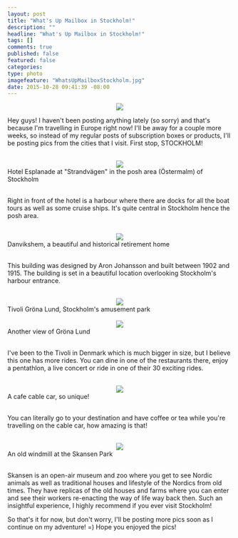 ```yaml
---
layout: post
title: "What's Up Mailbox in Stockholm!"
description: ""
headline: "What's Up Mailbox in Stockholm!"
tags: []
comments: true
published: false
featured: false
categories: 
type: photo
imagefeature: "WhatsUpMailboxStockholm.jpg"
date: 2015-10-28 09:41:39 -08:00
---
```


<center><img src="/images/WhatsUpMailboxStockholm.jpg"></center>

<p>Hey guys! I haven't been posting anything lately (so sorry) and that's because I'm travelling in Europe right now! I'll be away for a couple more weeks, so instead of my regular posts of subscription boxes or products, I'll be posting pics from the cities that I visit. First stop, STOCKHOLM!</p>

<br>

<center><img src="/images/Stockholm1.jpg"></center>
<figcaption>Hotel Esplanade at "Strandvägen" in the posh area (Östermalm) of Stockholm</figcaption>

<br>

<p>Right in front of the hotel is a harbour where there are docks for all the boat tours as well as some cruise ships. It's quite central in Stockholm hence the posh area.</p>

<br>

<center><img src="/images/Stockholm2.jpg"></center>
<figcaption>Danvikshem, a beautiful and historical retirement home</figcaption>

<br>

<p>This building was designed by Aron Johansson and built between 1902 and 1915. The building is set in a beautiful location overlooking Stockholm's harbour entrance.</p>

<br>

<center><img src="/images/Stockholm3.jpg"></center>
<figcaption>Tivoli Gröna Lund, Stockholm's amusement park</figcaption>

<br>

<center><img src="/images/Stockholm4.jpg"></center>
<figcaption>Another view of Gröna Lund</figcaption>

<br>

<p>I've been to the Tivoli in Denmark which is much bigger in size, but I believe this one has more rides. You can dine in one of the restaurants there, enjoy a pentathlon, a live concert or ride in one of their 30 exciting rides.</p>

<br>

<center><img src="/images/Stockholm5.jpg"></center>
<figcaption>A cafe cable car, so unique!</figcaption>

<br>

<p>You can literally go to your destination and have coffee or tea while you're travelling on the cable car, how amazing is that!</p>

<br>

<center><img src="/images/Stockholm6.jpg"></center>
<figcaption>An old windmill at the Skansen Park</figcaption>

<br>

<p>Skansen is an open-air museum and zoo where you get to see Nordic animals as well as traditional houses and lifestyle of the Nordics from old times. They have replicas of the old houses and farms where you can enter and see their workers re-enacting the way of life way back then. Such an insightful experience, I highly recommend if you ever visit Stockholm!</p>

<p>So that's it for now, but don't worry, I'll be posting more pics soon as I continue on my adventure! =) Hope you enjoyed the pics!</p>
